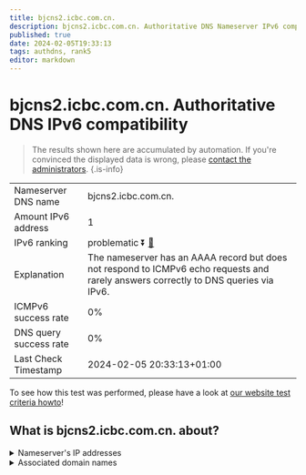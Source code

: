 ```yaml
---
title: bjcns2.icbc.com.cn.
description: bjcns2.icbc.com.cn. Authoritative DNS Nameserver IPv6 compatibility
published: true
date: 2024-02-05T19:33:13
tags: authdns, rank5
editor: markdown
---
```


# bjcns2.icbc.com.cn. Authoritative DNS IPv6 compatibility

> The results shown here are accumulated by automation. If you're convinced the displayed data is wrong, please [contact the administrators](/howto/chat). 
{.is-info}




|   |   |
| - | - |
| Nameserver DNS name | bjcns2.icbc.com.cn.
| Amount IPv6 address | 1
| IPv6 ranking | problematic :arrow_double_down: [🔗](/howto/ranking) |
| Explanation | The nameserver has an AAAA record but does not respond to ICMPv6 echo requests and rarely answers correctly to DNS queries via IPv6. |
| ICMPv6 success rate | 0%|
| DNS query success rate | 0% |
| Last Check Timestamp | 2024-02-05 20:33:13+01:00 |

To see how this test was performed, please have a look at [our website test criteria howto](/howto/testcriteria/authdns)!


## What is bjcns2.icbc.com.cn. about?




<details>
<summary>Nameserver's IP addresses</summary>

2408:8606:1b00::fff0

</details>



<details>
<summary>Associated domain names</summary>

www.icbc-ltd.com

</details>
